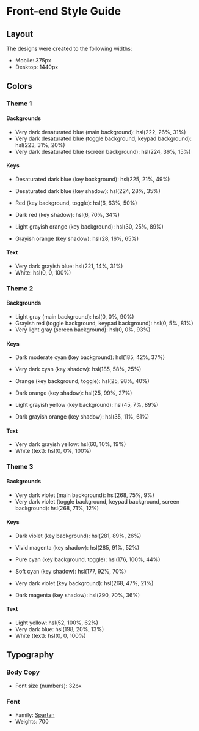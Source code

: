 # Front-end Style Guide

## Layout

The designs were created to the following widths:

-   Mobile: 375px
-   Desktop: 1440px

## Colors

### Theme 1

#### Backgrounds

-   Very dark desaturated blue (main background): hsl(222, 26%, 31%)
-   Very dark desaturated blue (toggle background, keypad background): hsl(223, 31%, 20%)
-   Very dark desaturated blue (screen background): hsl(224, 36%, 15%)

#### Keys

-   Desaturated dark blue (key background): hsl(225, 21%, 49%)
-   Desaturated dark blue (key shadow): hsl(224, 28%, 35%)

-   Red (key background, toggle): hsl(6, 63%, 50%)
-   Dark red (key shadow): hsl(6, 70%, 34%)

-   Light grayish orange (key background): hsl(30, 25%, 89%)
-   Grayish orange (key shadow): hsl(28, 16%, 65%)

#### Text

-   Very dark grayish blue: hsl(221, 14%, 31%)
-   White: hsl(0, 0, 100%)

### Theme 2

#### Backgrounds

-   Light gray (main background): hsl(0, 0%, 90%)
-   Grayish red (toggle background, keypad background): hsl(0, 5%, 81%)
-   Very light gray (screen background): hsl(0, 0%, 93%)

#### Keys

-   Dark moderate cyan (key background): hsl(185, 42%, 37%)
-   Very dark cyan (key shadow): hsl(185, 58%, 25%)

-   Orange (key background, toggle): hsl(25, 98%, 40%)
-   Dark orange (key shadow): hsl(25, 99%, 27%)

-   Light grayish yellow (key background): hsl(45, 7%, 89%)
-   Dark grayish orange (key shadow): hsl(35, 11%, 61%)

#### Text

-   Very dark grayish yellow: hsl(60, 10%, 19%)
-   White (text): hsl(0, 0%, 100%)

### Theme 3

#### Backgrounds

-   Very dark violet (main background): hsl(268, 75%, 9%)
-   Very dark violet (toggle background, keypad background, screen background): hsl(268, 71%, 12%)

#### Keys

-   Dark violet (key background): hsl(281, 89%, 26%)
-   Vivid magenta (key shadow): hsl(285, 91%, 52%)

-   Pure cyan (key background, toggle): hsl(176, 100%, 44%)
-   Soft cyan (key shadow): hsl(177, 92%, 70%)

-   Very dark violet (key background): hsl(268, 47%, 21%)
-   Dark magenta (key shadow): hsl(290, 70%, 36%)

#### Text

-   Light yellow: hsl(52, 100%, 62%)
-   Very dark blue: hsl(198, 20%, 13%)
-   White (text): hsl(0, 0, 100%)

## Typography

### Body Copy

-   Font size (numbers): 32px

### Font

-   Family: [Spartan](https://fonts.google.com/specimen/Spartan)
-   Weights: 700
